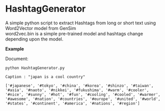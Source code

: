 # HashtagGenerator
A simple python script to extract Hashtags from long or short text using Word2Vector model from GenSim <br>
word2vec.bin is a simple pre-trained model and hashtags change depending upon the model.

<b>Example</b>


Document:

```
python HashtagGenerator.py  

Caption : "japan is a cool country" 

['#japanese', '#tokyo', '#china', '#korea', '#shinzo', '#taiwan', '#asia', '#naoto', '#nikkei', '#fukushima', '#warm', '#cooler', '#nice', '#sunny', '#hot', '#fun', '#cooling', '#cooled', '#warmer', '#awesome', '#nation', '#countries', '#europe', '#united', '#world', '#states', '#continent', '#america', '#nations', '#region'] 

```
